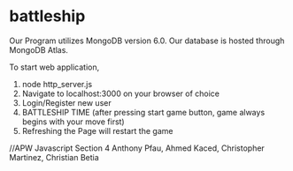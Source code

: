 # battleship
Our Program utilizes MongoDB version 6.0.
Our database is hosted through MongoDB Atlas.

To start web application, 
1. node http_server.js
2. Navigate to localhost:3000 on your browser of choice
3. Login/Register new user
4. BATTLESHIP TIME (after pressing start game button, game always begins with your move first)
5. Refreshing the Page will restart the game



//APW Javascript Section 4 Anthony Pfau, Ahmed Kaced, Christopher Martinez, Christian Betia


